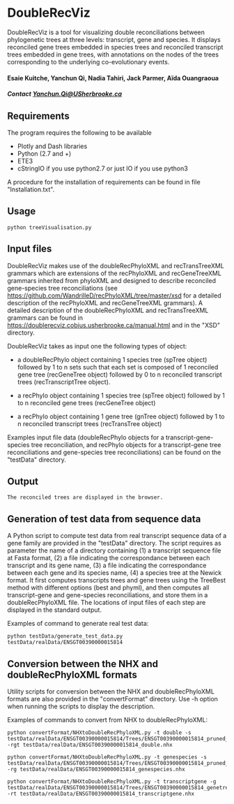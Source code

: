# DoubleRecViz
DoubleRecViz is a tool for visualizing double reconciliations between phylogenetic trees at three levels: transcript, gene and species. It displays reconciled gene trees embedded in species trees and reconciled transcript trees embedded in gene trees, with annotations on the nodes of the trees corresponding to the underlying co-evolutionary events.

#### Esaie Kuitche, Yanchun Qi, Nadia Tahiri, Jack Parmer, Aïda Ouangraoua

##### Contact Yanchun.Qi@USherbrooke.ca

## Requirements
The program requires the following to be available
- Plotly and Dash libraries
- Python (2.7 and +) 
- ETE3 
- cStringIO if you use python2.7 or just IO if you use python3

A procedure for the installation of requirements can be found in file "Installation.txt".

## Usage
```
python treeVisualisation.py
```

## Input files

DoubleRecViz makes use of the doubleRecPhyloXML and recTransTreeXML grammars which are extensions of the recPhyloXML and recGeneTreeXML grammars inherited from phyloXML and designed to describe reconciled gene-species tree reconciliations (see https://github.com/WandrilleD/recPhyloXML/tree/master/xsd for a detailed description of the recPhyloXML and recGeneTreeXML grammars). A detailed description of the doubleRecPhyloXML and recTransTreeXML grammars can be found in https://doublerecviz.cobius.usherbrooke.ca/manual.html and in the "XSD" directory. 

DoubleRecViz takes as input one the following types of object:

 - a doubleRecPhylo object containing 1 species tree (spTree object) followed by 1 to n sets such that each set is composed of 1 reconciled gene tree (recGeneTree object) followed by 0 to n reconciled transcript trees (recTranscriptTree object).

 - a recPhylo object containing 1 species tree (spTree object) followed by 1 to n reconciled gene trees (recGeneTree object)

 - a recPhylo object containing 1 gene tree (gnTree object) followed by 1 to n reconciled transcript trees (recTransTree object) 

Examples input file data (doubleRecPhylo objects for a transcript-gene-species tree reconciliation, and recPhylo objects for a transcript-gene tree reconciliations and gene-species tree reconciliations) can be found on the "testData" directory.

## Output

```
The reconciled trees are displayed in the browser.
```

## Generation of test data from sequence data

A Python script to compute test data from real transcript sequence data of a gene family are provided in the "testData" directory. The script requires as parameter the name of a directory containing (1) a transcript sequence file at Fasta format, (2) a file indicating the correspondance between each transcript and its gene name, (3) a file indicating the correspondance between each gene and its species name, (4) a species tree at the Newick format. It first computes transcripts trees and gene trees using the TreeBest method with different options (best and phyml), and then computes all transcript-gene and gene-species reconciliations, and store them in a  doubleRecPhyloXML file. The locations of input files of each step are displayed in the standard output.

Examples of command to generate real test data:

```
python testData/generate_test_data.py testData/realData/ENSGT00390000015814
```

## Conversion between the NHX and doubleRecPhyloXML formats

Utility scripts for conversion between the NHX and doubleRecPhyloXML formats are also provided in the "convertFormat" directory. Use -h option when running the scripts to display the description.

Examples of commands to convert from  NHX to doubleRecPhyloXML:

```
python convertFormat/NHXtoDoubleRecPhyloXML.py -t double -s testData/realData/ENSGT00390000015814/Trees/ENSGT00390000015814_pruned_speciestree.nw -rgt testData/realData/ENSGT00390000015814_double.nhx 
```

```
python convertFormat/NHXtoDoubleRecPhyloXML.py -t genespecies -s testData/realData/ENSGT00390000015814/Trees/ENSGT00390000015814_pruned_speciestree.nw -rg testData/realData/ENSGT00390000015814_genespecies.nhx 
```

```
python convertFormat/NHXtoDoubleRecPhyloXML.py -t transcriptgene -g testData/realData/ENSGT00390000015814/Trees/ENSGT00390000015814_genetree_init.nw -rt testData/realData/ENSGT00390000015814_transcriptgene.nhx
```
